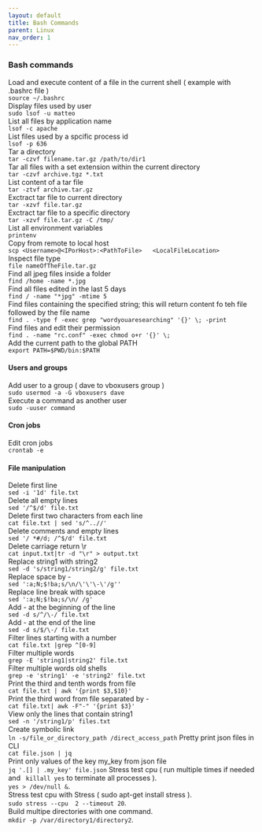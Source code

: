 ```yaml
---
layout: default
title: Bash Commands
parent: Linux
nav_order: 1
---
```

### Bash commands

Load and execute content of a file in the current shell ( example with .bashrc file )    
```source ~/.bashrc```   
Display files used by user   
```sudo lsof -u matteo```   
List all files by application name  
```lsof -c apache```    
List files used by a spcific process id   
```lsof -p 636```   
Tar a directory   
```tar -czvf filename.tar.gz /path/to/dir1```    
Tar all files with a set extension within the current directory   
```tar -czvf archive.tgz *.txt```   
List content of a tar file   
```tar -ztvf archive.tar.gz```   
Exctract tar file to current directory   
```tar -xzvf file.tar.gz```   
Exctract tar file to a specific directory      
```tar -xzvf file.tar.gz -C /tmp/```   
List all environment variables   
```printenv```   
Copy from remote to local host   
```scp <Username>@<IPorHost>:<PathToFile>   <LocalFileLocation>```   
Inspect file type   
```file nameOfTheFile.tar.gz```    
Find all jpeg files inside a folder   
```find /home -name *.jpg```    
Find all files edited in the last 5 days    
```find / -name "*jpg" -mtime 5```    
Find files containing the specified string; this will return content fo teh file followed by the file name    
```find . -type f -exec grep "wordyouaresearching" '{}' \; -print```   
Find files and edit their permission    
```find . -name "rc.conf" -exec chmod o+r '{}' \;```    
Add the current path to the global PATH       
```export PATH=$PWD/bin:$PATH```    
#### Users and groups    
Add user to a group ( dave to vboxusers group )     
```sudo usermod -a -G vboxusers dave```    
Execute a command as another user    
```sudo -uuser command```    
#### Cron jobs    
Edit cron jobs    
```crontab -e```  
#### File manipulation       
Delete first line    
```sed -i '1d' file.txt```     
Delete all empty lines    
```sed '/^$/d' file.txt```    
Delete first two characters from each line    
```cat file.txt | sed 's/^..//'```    
Delete comments and empty lines    
```sed '/ *#/d; /^$/d' file.txt```    
Delete carriage return \r    
```cat input.txt|tr -d "\r" > output.txt```    
Replace string1 with string2    
```sed -d 's/string1/string2/g' file.txt```    
Replace space by -     
```sed ':a;N;$!ba;s/\n/\'\'\-\'/g''```    
Replace line break with space    
```sed ':a;N;$!ba;s/\n/ /g'```    
Add - at the beginning of the line    
```sed -d s/^/\-/ file.txt```     
Add - at the end of the line    
```sed -d s/$/\-/ file.txt```    
Filter lines starting with a number    
```cat file.txt |grep ^[0-9]```    
Filter multiple words    
```grep -E 'string1|string2' file.txt```    
Filter multiple words old shells    
```grep -e 'string1' -e 'string2' file.txt```    
Print the third and tenth words from file    
```cat file.txt | awk '{print $3,$10}'```    
Print the third word from file separated by -     
```cat file.txt| awk -F"-" '{print $3}'```    
View only the lines that contain string1    
```sed -n '/string1/p' files.txt```    
Create symbolic link    
```ln -s/file_or_directory_path /direct_access_path```
Pretty print json files in CLI    
```cat file.json | jq```    
Print only values of the key my_key from json file    
```jq '.[] | .my_key' file.json```
Stress test cpu ( run multiple times if needed and ` killall yes` to terminate all processes ).   
```yes > /dev/null &```.  
Stress test cpu with Stress ( sudo apt-get install stress ).  
```sudo stress --cpu  2 --timeout 20```.  
Build multipe directories with one command.  
```mkdir -p /var/directory1/directory2```.  

 





